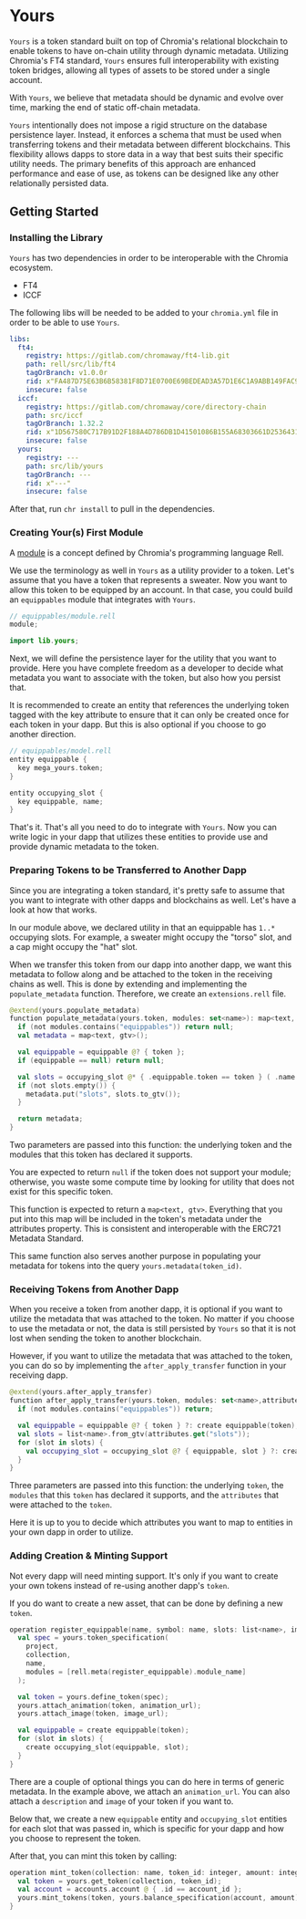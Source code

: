 # Yours

`Yours` is a token standard built on top of Chromia's relational blockchain to enable tokens to have on-chain utility through dynamic metadata. Utilizing Chromia's FT4 standard, `Yours` ensures full interoperability with existing token bridges, allowing all types of assets to be stored under a single account.

With `Yours`, we believe that metadata should be dynamic and evolve over time, marking the end of static off-chain metadata.

`Yours` intentionally does not impose a rigid structure on the database persistence layer. Instead, it enforces a schema that must be used when transferring tokens and their metadata between different blockchains. This flexibility allows dapps to store data in a way that best suits their specific utility needs. The primary benefits of this approach are enhanced performance and ease of use, as tokens can be designed like any other relationally persisted data.

## Getting Started

### Installing the Library

`Yours` has two dependencies in order to be interoperable with the Chromia ecosystem.
- FT4
- ICCF

The following libs will be needed to be added to your `chromia.yml` file in order to be able to use `Yours`.

```yaml
libs:
  ft4:
    registry: https://gitlab.com/chromaway/ft4-lib.git
    path: rell/src/lib/ft4
    tagOrBranch: v1.0.0r
    rid: x"FA487D75E63B6B58381F8D71E0700E69BEDEAD3A57D1E6C1A9ABB149FAC9E65F"
    insecure: false
  iccf:
    registry: https://gitlab.com/chromaway/core/directory-chain
    path: src/iccf
    tagOrBranch: 1.32.2
    rid: x"1D567580C717B91D2F188A4D786DB1D41501086B155A68303661D25364314A4D"
    insecure: false
  yours:
    registry: ---
    path: src/lib/yours
    tagOrBranch: ---
    rid: x"---"
    insecure: false
```

After that, run `chr install` to pull in the dependencies.

### Creating Your(s) First Module

A [module](https://docs.chromia.com/category/module-definitions) is a concept defined by Chromia's programming language Rell.

We use the terminology as well in `Yours` as a utility provider to a token. Let's assume that you have a token that represents a sweater. Now you want to allow this token to be equipped by an account. In that case, you could build an `equippables` module that integrates with `Yours`.

```kotlin
// equippables/module.rell
module;

import lib.yours;
```

Next, we will define the persistence layer for the utility that you want to provide. Here you have complete freedom as a developer to decide what metadata you want to associate with the token, but also how you persist that.

It is recommended to create an entity that references the underlying token tagged with the key attribute to ensure that it can only be created once for each token in your dapp. But this is also optional if you choose to go another direction.

```kotlin
// equippables/model.rell
entity equippable {
  key mega_yours.token;
}

entity occupying_slot {
  key equippable, name;
}
```

That's it. That's all you need to do to integrate with `Yours`. Now you can write logic in your dapp that utilizes these entities to provide use and provide dynamic metadata to the token.

### Preparing Tokens to be Transferred to Another Dapp

Since you are integrating a token standard, it's pretty safe to assume that you want to integrate with other dapps and blockchains as well. Let's have a look at how that works.

In our module above, we declared utility in that an equippable has `1..*` occupying slots. For example, a sweater might occupy the "torso" slot, and a cap might occupy the "hat" slot.

When we transfer this token from our dapp into another dapp, we want this metadata to follow along and be attached to the token in the receiving chains as well. This is done by extending and implementing the `populate_metadata` function. Therefore, we create an `extensions.rell` file.

```kotlin
@extend(yours.populate_metadata)
function populate_metadata(yours.token, modules: set<name>): map<text, gtv>() {
  if (not modules.contains("equippables")) return null;
  val metadata = map<text, gtv>();

  val equippable = equippable @? { token };
  if (equippable == null) return null;

  val slots = occupying_slot @* { .equippable.token == token } ( .name );
  if (not slots.empty()) {
    metadata.put("slots", slots.to_gtv());
  }

  return metadata;
}
```

Two parameters are passed into this function: the underlying token and the modules that this token has declared it supports.

You are expected to return `null` if the token does not support your module; otherwise, you waste some compute time by looking for utility that does not exist for this specific token.

This function is expected to return a `map<text, gtv>`. Everything that you put into this map will be included in the token's metadata under the attributes property. This is consistent and interoperable with the ERC721 Metadata Standard.

This same function also serves another purpose in populating your metadata for tokens into the query `yours.metadata(token_id)`.

### Receiving Tokens from Another Dapp

When you receive a token from another dapp, it is optional if you want to utilize the metadata that was attached to the token. No matter if you choose to use the metadata or not, the data is still persisted by `Yours` so that it is not lost when sending the token to another blockchain.

However, if you want to utilize the metadata that was attached to the token, you can do so by implementing the `after_apply_transfer` function in your receiving dapp.

```kotlin
@extend(yours.after_apply_transfer)
function after_apply_transfer(yours.token, modules: set<name>,attributes: map<text, gtv>) {
  if (not modules.contains("equippables")) return;

  val equippable = equippable @? { token } ?: create equippable(token);
  val slots = list<name>.from_gtv(attributes.get("slots"));
  for (slot in slots) {
    val occupying_slot = occupying_slot @? { equippable, slot } ?: create occupying_slot(equippable, slot);
  }
}
```

Three parameters are passed into this function: the underlying `token`, the `modules` that this `token` has declared it supports, and the `attributes` that were attached to the `token`.

Here it is up to you to decide which attributes you want to map to entities in your own dapp in order to utilize.

### Adding Creation & Minting Support

Not every dapp will need minting support. It's only if you want to create your own tokens instead of re-using another dapp's `token`.

If you do want to create a new asset, that can be done by defining a new `token`.

```kotlin
operation register_equippable(name, symbol: name, slots: list<name>, image_url: text, animation_url: text) {
  val spec = yours.token_specification(
    project,
    collection,
    name,
    modules = [rell.meta(register_equippable).module_name]
  );

  val token = yours.define_token(spec);
  yours.attach_animation(token, animation_url);
  yours.attach_image(token, image_url);

  val equippable = create equippable(token);
  for (slot in slots) {
    create occupying_slot(equippable, slot);
  }
}
```

There are a couple of optional things you can do here in terms of generic metadata. In the example above, we attach an `animation_url`. You can also attach a `description` and `image` of your token if you want to.

Below that, we create a new `equippable` entity and `occupying_slot` entities for each slot that was passed in, which is specific for your dapp and how you choose to represent the token.

After that, you can mint this token by calling:

```kotlin
operation mint_token(collection: name, token_id: integer, amount: integer, account_id: byte_array) {
  val token = yours.get_token(collection, token_id);
  val account = accounts.account @ { .id == account_id };
  yours.mint_tokens(token, yours.balance_specification(account, amount));
}
```